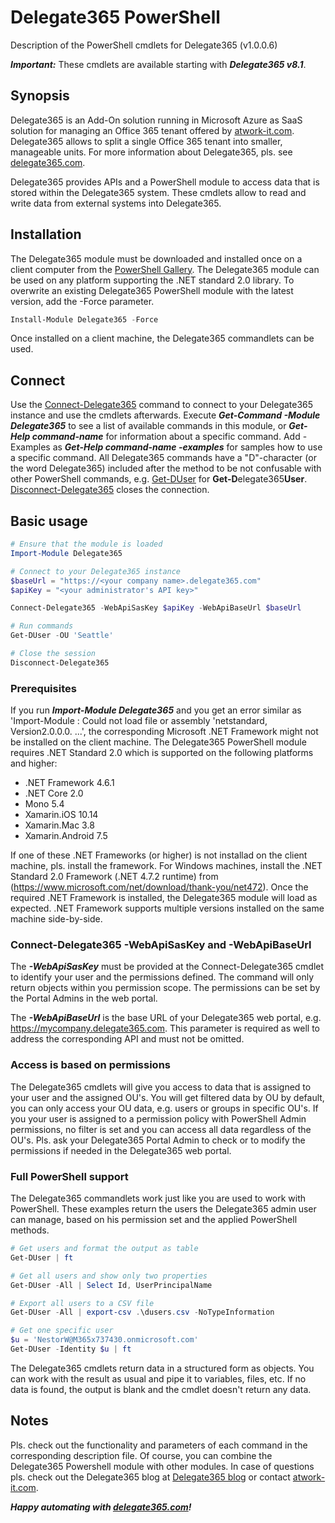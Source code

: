# Delegate365 PowerShell
Description of the PowerShell cmdlets for Delegate365 (v1.0.0.6)

***Important:*** These cmdlets are available starting with ***Delegate365 v8.1***.

## Synopsis
Delegate365 is an Add-On solution running in Microsoft Azure as SaaS solution for managing an Office 365 tenant offered by [atwork-it.com](https://www.atwork-it.com/). Delegate365 allows to split a single Office 365 tenant into smaller, manageable units. For more information about Delegate365, pls. see [delegate365.com](https://www.delegate365.com/).

Delegate365 provides APIs and a PowerShell module to access data that is stored within the Delegate365 system.
These cmdlets allow to read and write data from external systems into Delegate365.

## Installation
The Delegate365 module must be downloaded and installed once on a client computer from the [PowerShell Gallery](https://powershellgallery.com/packages/Delegate365/). The Delegate365 module can be used on any platform supporting the .NET standard 2.0 library. To overwrite an existing Delegate365 PowerShell module with the latest version, add the -Force parameter.

```powershell
Install-Module Delegate365 -Force
```
Once installed on a client machine, the Delegate365 commandlets can be used.

## Connect
Use the [Connect-Delegate365](Connect-Delegate365.md) command to connect to your Delegate365 instance and use the cmdlets afterwards.
Execute ***Get-Command -Module Delegate365*** to see a list of available commands in this module, or ***Get-Help command-name*** for information about a specific command. Add -Examples as ***Get-Help command-name -examples*** for samples how to use a specific command. All Delegate365 commands have a "D"-character (or the word Delegate365) included after the method to be not confusable with other PowerShell commands, e.g. [Get-DUser](Get-DUser.md) for **Get-D**elegate365**User**. [Disconnect-Delegate365](Disconnect-Delegate365.md) closes the connection.

## Basic usage
```powershell
# Ensure that the module is loaded
Import-Module Delegate365

# Connect to your Delegate365 instance
$baseUrl = "https://<your company name>.delegate365.com"
$apiKey = "<your administrator's API key>"

Connect-Delegate365 -WebApiSasKey $apiKey -WebApiBaseUrl $baseUrl

# Run commands
Get-DUser -OU 'Seattle'

# Close the session
Disconnect-Delegate365
```

### Prerequisites
If you run ***Import-Module Delegate365*** and you get an error similar as 'Import-Module : Could not load file or assembly 'netstandard, Version2.0.0.0. ...', the corresponding Microsoft .NET Framework might not be installed on the client machine. The Delegate365 PowerShell module requires .NET Standard 2.0 which is supported on the following platforms and higher:
- .NET Framework 4.6.1
- .NET Core 2.0
- Mono 5.4
- Xamarin.iOS 10.14
- Xamarin.Mac 3.8
- Xamarin.Android 7.5

If one of these .NET Frameworks (or higher) is not installad on the client machine, pls. install the framework. For Windows machines, install the .NET Standard 2.0 Framework (.NET 4.7.2 runtime) from (https://www.microsoft.com/net/download/thank-you/net472). Once the required .NET Framework is installed, the Delegate365 module will load as expected. .NET Framework supports multiple versions installed on the same machine side-by-side.

### Connect-Delegate365 -WebApiSasKey and -WebApiBaseUrl
The ***-WebApiSasKey*** must be provided at the Connect-Delegate365 cmdlet to identify your user and the permissions defined. The command will only return objects within you permission scope. The permissions can be set by the Portal Admins in the web portal.

The ***-WebApiBaseUrl*** is the base URL of your Delegate365 web portal, e.g. https://mycompany.delegate365.com. This parameter is required as well to address the corresponding API and must not be omitted.

### Access is based on permissions
The Delegate365 cmdlets will give you access to data that is assigned to your user and the assigned OU's. You will get filtered data by OU by default, you can only access your OU data, e.g. users or groups in specific OU's.
If you your user is assigned to a permission policy with PowerShell Admin permissions, no filter is set and you can access all data regardless of the OU's. Pls. ask your Delegate365 Portal Admin to check or to modify the permissions if needed in the Delegate365 web portal.

### Full PowerShell support
The Delegate365 commandlets work just like you are used to work with PowerShell. These examples return the users the Delegate365 admin user can manage, based on his permission set and the applied PowerShell methods.

```powershell
# Get users and format the output as table
Get-DUser | ft

# Get all users and show only two properties
Get-DUser -All | Select Id, UserPrincipalName

# Export all users to a CSV file
Get-DUser -All | export-csv .\dusers.csv -NoTypeInformation

# Get one specific user
$u = 'NestorW@M365x737430.onmicrosoft.com'
Get-DUser -Identity $u | ft
```
The Delegate365 cmdlets return data in a structured form as objects. You can work with the result as usual and pipe it to variables, files, etc. If no data is found, the output is blank and the cmdlet doesn't return any data.

## Notes
Pls. check out the functionality and parameters of each command in the corresponding description file. Of course, you can combine the Delegate365 Powershell module with other modules. In case of questions pls. check out the Delegate365 blog at [Delegate365 blog](http://blog.atwork.at/category/Delegate365) or contact [atwork-it.com](https://www.atwork-it.com/).

***Happy automating with [delegate365.com](https://www.delegate365.com/)!***
